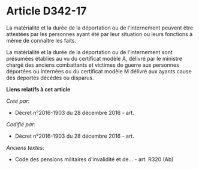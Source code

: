 # Article D342-17

La matérialité et la durée de la déportation ou de l'internement peuvent être attestées par les personnes ayant été par leur
situation ou leurs fonctions à même de connaître les faits.

La matérialité et la durée de la déportation ou de l'internement sont présumées établies au vu du certificat modèle A,
délivré par le ministre chargé des anciens combattants et victimes de guerre aux personnes déportées ou internées ou du
certificat modèle M délivré aux ayants cause des déportés décédés ou disparus.

**Liens relatifs à cet article**

_Créé par_:

  - Décret n°2016-1903 du 28 décembre 2016 - art.

_Codifié par_:

  - Décret n°2016-1903 du 28 décembre 2016 - art.

_Anciens textes_:

  - Code des pensions militaires d'invalidité et de... - art. R320 (Ab)

